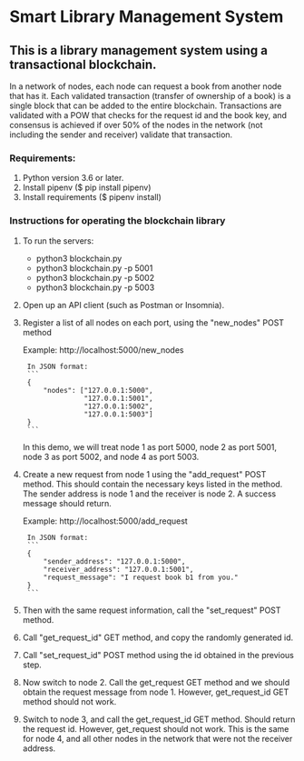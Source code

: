 # Smart Library Management System

## This is a library management system using a transactional blockchain.

In a network of nodes, each node can request a book from another node that has it. Each validated transaction (transfer of ownership of a book) is a single block that can be added to the entire blockchain. Transactions are validated with a POW that checks for the request id and the book key, and consensus is achieved if over 50% of the nodes in the network (not including the sender and receiver) validate that transaction.


### Requirements: 
1. Python version 3.6 or later.
2. Install pipenv ($ pip install pipenv)
3. Install requirements ($ pipenv install)

### Instructions for operating the blockchain library
1) To run the servers:
    - python3 blockchain.py
    - python3 blockchain.py -p 5001
    - python3 blockchain.py -p 5002
    - python3 blockchain.py -p 5003

2) Open up an API client (such as Postman or Insomnia).

3) Register a list of all nodes on each port, using the "new_nodes" POST method

    Example: http://localhost:5000/new_nodes
        
        In JSON format:
        ```
        {
	        "nodes": ["127.0.0.1:5000", 
					  "127.0.0.1:5001",
				      "127.0.0.1:5002",
					  "127.0.0.1:5003"]
        }
        ```
    In this demo, we will treat node 1 as port 5000, node 2 as port 5001, node 3 as port 5002, and node 4 as port 5003.

4) Create a new request from node 1 using the "add_request" POST method. This should contain the necessary keys listed in the method. The sender address is node 1 and the receiver is node 2. A success message should return.

    Example: http://localhost:5000/add_request

        In JSON format:
        ```
        {
            "sender_address": "127.0.0.1:5000",
            "receiver_address": "127.0.0.1:5001",
            "request_message": "I request book b1 from you."
        }
        ```
        
5) Then with the same request information, call the "set_request" POST method.

6) Call "get_request_id" GET method, and copy the randomly generated id.

7) Call "set_request_id" POST method using the id obtained in the previous step.

8) Now switch to node 2. Call the get_request GET method and we should obtain the request message from node 1. However, get_request_id GET method should not work.

9) Switch to node 3, and call the get_request_id GET method. Should return the request id. However, get_request should not work. This is the same for node 4, and all other nodes in the network that were not the receiver address.




